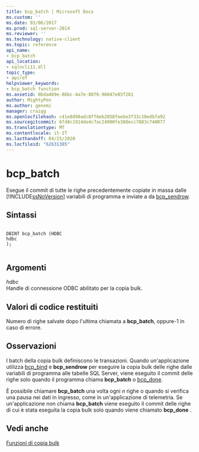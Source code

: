 ```yaml
---
title: bcp_batch | Microsoft Docs
ms.custom: ''
ms.date: 03/06/2017
ms.prod: sql-server-2014
ms.reviewer: ''
ms.technology: native-client
ms.topic: reference
api_name:
- bcp_batch
api_location:
- sqlncli11.dll
topic_type:
- apiref
helpviewer_keywords:
- bcp_batch function
ms.assetid: 0bda489e-86bc-4a7e-80f6-96047e03f281
author: MightyPen
ms.author: genemi
manager: craigg
ms.openlocfilehash: c41e8d90adc8ff6eb2058feebe3f33c10edbfa92
ms.sourcegitcommit: 6fd8c1914de4c7ac24900fe388ecc7883c740077
ms.translationtype: MT
ms.contentlocale: it-IT
ms.lasthandoff: 04/25/2020
ms.locfileid: "62631385"
---
```

# <a name="bcp_batch"></a>bcp_batch
  Esegue il commit di tutte le righe precedentemente copiate in massa dalle [!INCLUDE[ssNoVersion](../../includes/ssnoversion-md.md)] variabili di programma e inviate a da [bcp_sendrow](bcp-sendrow.md).  
  
## <a name="syntax"></a>Sintassi  
  
```  
  
DBINT bcp_batch (HDBC  
hdbc  
);  
  
```  
  
## <a name="arguments"></a>Argomenti  
 *hdbc*  
 Handle di connessione ODBC abilitato per la copia bulk.  
  
## <a name="returns"></a>Valori di codice restituiti  
 Numero di righe salvate dopo l'ultima chiamata a **bcp_batch**, oppure-1 in caso di errore.  
  
## <a name="remarks"></a>Osservazioni  
 I batch della copia bulk definiscono le transazioni. Quando un'applicazione utilizza [bcp_bind](bcp-bind.md) e **bcp_sendrow** per eseguire la copia bulk delle righe dalle variabili di programma alle tabelle SQL Server, viene eseguito il commit delle righe solo quando il programma chiama **bcp_batch** o [bcp_done](bcp-done.md).  
  
 È possibile chiamare **bcp_batch** una volta ogni *n* righe o quando si verifica una pausa nei dati in ingresso, come in un'applicazione di telemetria. Se un'applicazione non chiama **bcp_batch** viene eseguito il commit delle righe di cui è stata eseguita la copia bulk solo quando viene chiamato **bcp_done** .  
  
## <a name="see-also"></a>Vedi anche  
 [Funzioni di copia bulk](sql-server-driver-extensions-bulk-copy-functions.md)  
  
  
